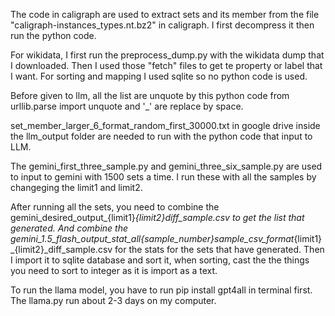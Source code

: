 The code in caligraph are used to extract sets and its member from the file "caligraph-instances_types.nt.bz2" in caligraph. I first decompress it then run the python code.

For wikidata, I first run the preprocess_dump.py with the wikidata dump that I downloaded. Then I used those "fetch" files to get te property or label that I want.
For sorting and mapping I used sqlite so no python code is used.

Before given to llm, all the list are unquote by this python code from urllib.parse import unquote and '_' are replace by space.

set_member_larger_6_format_random_first_30000.txt in google drive inside the llm_output folder are needed to run with the python code that input to LLM.


The gemini_first_three_sample.py and gemini_three_six_sample.py are used to input to gemini with 1500 sets a time. I run these with all the samples by changeging the limit1 and limit2.


After running all the sets, you need to combine the gemini_desired_output_{limit1}_{limit2}_diff_sample.csv to get the list that generated.
And combine the gemini_1.5_flash_output_stat_all_{sample_number}sample_csv_format_{limit1}_{limit2}_diff_sample.csv for the stats for the sets that have generated.
Then I import it to sqlite database and sort it, when sorting, cast the the things you need to sort to integer as it is import as a text.

To run the llama model, you have to run pip install gpt4all in terminal first.
The llama.py run about 2-3 days on my computer.





